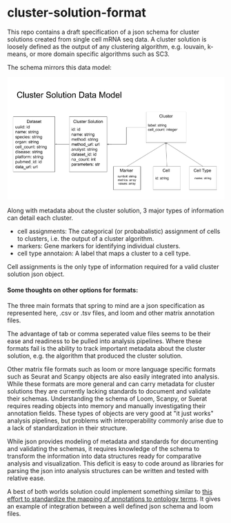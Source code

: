 # cluster-solution-format
This repo contains a draft specification of a json schema for cluster solutions created from single cell mRNA seq data. 
A cluster solution is loosely defined as the output of any clustering algorithm, e.g. louvain, k-means, or more domain 
specific algorithms such as SC3.  

The schema mirrors this data model:

![alt text](https://github.com/Stuartlab-UCSC/cluster-solution-format/blob/master/datamodel.png "Data Model")


Along with metadata about the cluster solution, 3 major types of information can detail each cluster.
	
  * cell assignments: The categorical (or probabalistic) assignment of cells to clusters, i.e. the output of a cluster algorithm.
  *	markers: Gene markers for identifying individual clusters.
  *	cell type annotaion: A label that maps a cluster to a cell type.  

Cell assignments is the only type of information required for a valid cluster solution json object.

#### Some thoughts on other options for formats:

The three main formats that spring to mind are a json specification as represented here, .csv or .tsv files, and loom 
and other matrix annotation files.
 
The advantage of tab or comma seperated value files seems to be their ease and readiness to be pulled into analysis 
pipelines. Where these formats fail is the ability to track important metadata about the cluster solution, e.g. the 
algorithm that produced the cluster solution.

Other matrix file formats such as loom or more language specific formats such as Seurat and Scanpy objects are also 
easily integrated into analysis. While these formats are more general and can carry metadata for cluster solutions they 
are currently lacking standards to document and validate their schemas. Understanding the schema of Loom, Scanpy, or 
Suerat requires reading objects into memory and manually investigating their annotation fields. These types of objects 
are very good at "it just works" analysis pipelines, but problems with interoperability commonly arise due to a lack of 
standardization in their structure.

While json provides modeling of metadata and standards for documenting and validating the schemas, it requires knowledge
of the schema to transform the information into data structures ready for comparative analysis and visualization. This 
deficit is easy to code around as libraries for parsing the json into analysis structures can be written and tested with
relative ease.

A best of both worlds solution could implement something similar to [this effort to standardize the mapping of  annotations to ontology terms](https://github.com/HumanCellAtlas/matrix_semantic_map). It gives an example of 
 integration between a well defined json schema and loom files.

